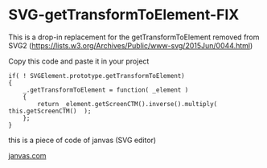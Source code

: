 # SVG-getTransformToElement-FIX
This is a drop-in replacement for the getTransformToElement removed from SVG2 
(https://lists.w3.org/Archives/Public/www-svg/2015Jun/0044.html)


Copy this code and paste it in your project

```
if( ! SVGElement.prototype.getTransformToElement)
{
	_.getTransformToElement = function( _element )
    {
        return _element.getScreenCTM().inverse().multiply(  this.getScreenCTM()  );
    };
}

```

this is a piece of code of janvas (SVG editor)

[janvas.com](http://www.janvas.com)
